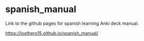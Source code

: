 # spanish_manual

Link to the github pages for spanish learning Anki deck manual.

https://losthero15.github.io/spanish_manual/
